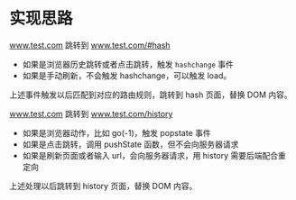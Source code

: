 # 实现思路

www.test.com 跳转到 www.test.com/#hash

- 如果是浏览器历史跳转或者点击跳转，触发 `hashchange` 事件
- 如果是手动刷新，不会触发 hashchange，可以触发 load。

上述事件触发以后匹配到对应的路由规则，跳转到 hash 页面，替换 DOM 内容。

www.test.com 跳转到 www.test.com/history

- 如果是浏览器动作，比如 go(-1)，触发 popstate 事件
- 如果是点击跳转，调用 pushState 函数，但不会向服务器请求
- 如果是刷新页面或者输入 url，会向服务器请求，用 history 需要后端配合重定向

上述处理以后跳转到 history 页面，替换 DOM 内容。
